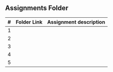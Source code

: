 ## Assignments Folder

|   #   | Folder Link |   Assignment description   |
| :---: | ----------- | -------------------------- |
|   1   |  |  |
|   2   |  |  |
|   3   |  |  |
|   4   |  |  |  
|   5   |  |  |
